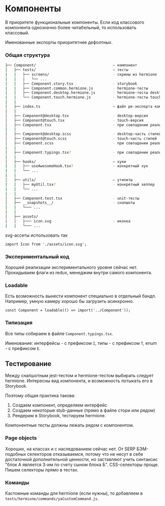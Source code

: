 # Компоненты

В приоритете функциональные компоненты.
Если код классового компонента однозначно более читабельный, то использовать классовый.

Именованные экспорты приоритетнее дефолтных.

### Общая структура

```bash
├── Component/                                   — компонент
|   ├── tests/                                   — тесты
|   |   ├── screens/                             - скрины из hermione
|   |   |   └── ...
|   |   ├── Сomponent.story.tsx                  - storybook
|   |   ├── Сomponent.common.hermione.js         - hermione-тесты
|   |   ├── Сomponent.desktop.hermione.js        - hermione-тесты desktop-only
|   |   └── Сomponent.touch.hermione.js          - hermione-тесты touch-only
|   |
│   ├── index.ts                                 — файл ре-экспорта компонента. агрегирует версии для разных платформ
|   |
│   ├── Component@desktop.tsx                    - desktop-версия
│   ├── Component@touch.tsx                      - touch-версия
│   ├── Component.tsx                            - при совпадении реализаций в этом файле
|   |
│   ├── Component@desktop.scss                   - desktop-часть стилей
│   ├── Component@touch.scss                     - touch-часть стилей
│   ├── Component.scss                           - при совпадении реализаций в этом файле
|   |
│   ├── Component.typings.tsx?                   - при совпадении реализаций в этом файле
|   |
│   ├── hooks/                                   — хуки
|   |   ├── useAwesomeHook.tsx?                  - конкретный хук
|   |   └── ...
|   |
│   ├── utils/                                   — утилиты
|   |   ├── myUtil.tsx?                          - конкретный хелпер
|   |   └── ...
|   |
│   ├── Component.test.tsx                       - unit-тесты
│   ├── __snapshots__/                           - снапшоты
|   |   └─── ...
|   |
│   ├── assets/
│   │   ├─── icon.svg                            - иконка
|   |   └─── ...
```

svg-ассеты использовать так
```tsx
import Icon from './assets/icon.svg';
```

### Экспериментальный код

Хорошей реализации экспериментального уровня сейчас нет.
Прокидываем флаги из redux, менеджим внутри самого компонента.

### Loadable

Есть возможность вынести компонент специально в отдельный бандл.
Например, умную камеру хорошо бы загрузить асинхронно.

```tsx
const Component = loadable(() => import('../Component'));
```

### Типизация

Все типы собираем в файле `Component.typings.tsx`.

Именование:
интерфейсы - с префиксом `I`,
типы - с префиксом `T`,
enum - с префиксом `E`.

## Тестирование

Между снапшотным jest-тестом и hermione-тестом выбирать следует hermione.
Интересны вид компонента, и возможность потыкать его в Storybook.

Поэтому общая практика такова:
1. Создаем компонент, определяем интерфейс
2. Создаем некоторые stub-данные (прямо в файле стори или рядом)
3. Рендерим в Storybook, тестируем hermione.

Компонентные тесты должны лежать рядом с компонентом.

### Page objects

Хороших, на классах и с наследованием сейчас нет.
От SERP БЭМ-подобных селекторов отказываемся, потому что не несут в себе достаточной дополнительной ценности, но заставляют учить синтаксис "блок А является 3-им по счету сыном блока Б". CSS-селекторы проще.
Пишем селекторы прямо в тестах.

### Команды

Кастомные команды для hermione (если нужны), то добавляем в `tests/hermione/commands/yaCustomCommand.js`.
